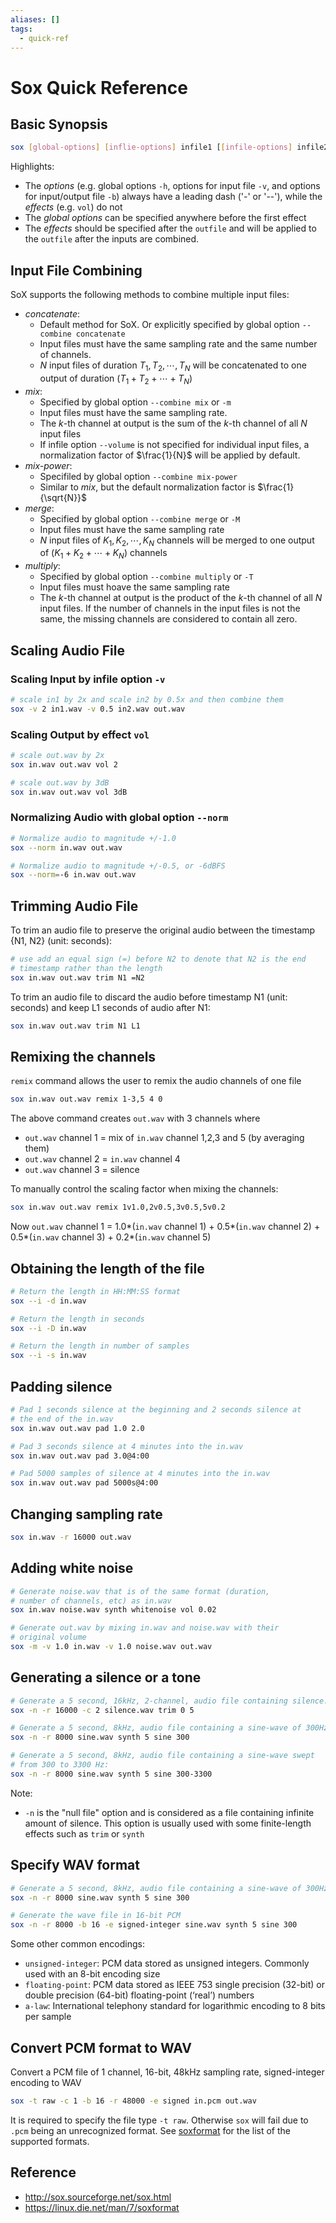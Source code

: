 ```yaml
---
aliases: []
tags:
  - quick-ref
---
```


# Sox Quick Reference

## Basic Synopsis

```bash
sox [global-options] [inflie-options] infile1 [[infile-options] infile2] ... [outfile-options] outfile [effect [effect-options]] ...
```

Highlights:

* The _options_ (e.g. global options `-h`, options for input file `-v`, and options for input/output file `-b`) always have a leading dash ('-' or '--'), while the _effects_ (e.g. `vol`) do not
* The _global options_ can be specified anywhere before the first effect
* The _effects_ should be specified after the `outfile` and will be applied to the `outfile` after the inputs are combined.

## Input File Combining
SoX supports the following methods to combine multiple input files:

* _concatenate_: 
    * Default method for SoX. Or explicitly specified by global option `--combine concatenate`
    * Input files must have the same sampling rate and the same number of channels.
    * $N$ input files of duration $T_1, T_2, \cdots, T_N$ will be concatenated to one output of duration $(T_1+T_2+\cdots+T_N)$
* _mix_:
    * Specified by global option `--combine mix` or `-m`
    * Input files must have the same sampling rate.
    * The $k$-th channel at output is the sum of the $k$-th channel of all $N$ input files
    * If infile option `--volume` is not specified for individual input files, a normalization factor of $\frac{1}{N}$ will be applied by default.
* _mix-power_:
    * Specifiled by global option `--combine mix-power`
    * Similar to _mix_, but the default normalization factor is $\frac{1}{\sqrt{N}}$
* _merge_:
    * Specified by global option `--combine merge` or `-M`
    * Input files must have the same sampling rate
    * $N$ input files of  $K_1, K_2, \cdots, K_N$ channels will be merged to one output of  $(K_1 + K_2 + \cdots + K_N)$ channels
* _multiply_: 
    * Specified by global option `--combine multiply` or `-T`
    * Input files must hoave the same sampling rate
    * The $k$-th channel at output is the product of the $k$-th channel of all $N$ input files. If the number of channels in the input files is not the same, the missing channels are considered to contain all zero.

## Scaling Audio File

### Scaling Input by infile option `-v`

```bash
# scale in1 by 2x and scale in2 by 0.5x and then combine them
sox -v 2 in1.wav -v 0.5 in2.wav out.wav
```

### Scaling Output by effect `vol`

```bash
# scale out.wav by 2x
sox in.wav out.wav vol 2

# scale out.wav by 3dB
sox in.wav out.wav vol 3dB
```

### Normalizing Audio with global option  `--norm`

```bash
# Normalize audio to magnitude +/-1.0
sox --norm in.wav out.wav

# Normalize audio to magnitude +/-0.5, or -6dBFS
sox --norm=-6 in.wav out.wav
```

## Trimming Audio File

To trim an audio file to preserve the original audio between the timestamp {N1, N2} (unit: seconds):

```bash
# use add an equal sign (=) before N2 to denote that N2 is the end
# timestamp rather than the length
sox in.wav out.wav trim N1 =N2
```

To trim an audio file to discard the audio before timestamp N1 (unit: seconds) and keep L1 seconds of audio after N1:

```bash
sox in.wav out.wav trim N1 L1
```

## Remixing the channels

`remix` command allows the user to remix the audio channels of one file

```bash
sox in.wav out.wav remix 1-3,5 4 0
```

The above command creates `out.wav` with 3 channels where

* `out.wav` channel 1 = mix of `in.wav` channel 1,2,3 and 5 (by averaging them)
* `out.wav` channel 2 = `in.wav` channel 4
* `out.wav` channel 3 = silence

To manually control the scaling factor when mixing the channels:

```bash
sox in.wav out.wav remix 1v1.0,2v0.5,3v0.5,5v0.2
```

Now `out.wav` channel 1 = 1.0*(`in.wav` channel 1) + 0.5*(`in.wav` channel 2) + 0.5*(`in.wav` channel 3) + 0.2*(`in.wav` channel 5)

## Obtaining the length of the file

```bash
# Return the length in HH:MM:SS format
sox --i -d in.wav

# Return the length in seconds
sox --i -D in.wav

# Return the length in number of samples
sox --i -s in.wav
```

## Padding silence

```bash
# Pad 1 seconds silence at the beginning and 2 seconds silence at 
# the end of the in.wav
sox in.wav out.wav pad 1.0 2.0

# Pad 3 seconds silence at 4 minutes into the in.wav
sox in.wav out.wav pad 3.0@4:00

# Pad 5000 samples of silence at 4 minutes into the in.wav
sox in.wav out.wav pad 5000s@4:00
```

## Changing sampling rate

```bash
sox in.wav -r 16000 out.wav
```

## Adding white noise

```bash
# Generate noise.wav that is of the same format (duration, 
# number of channels, etc) as in.wav
sox in.wav noise.wav synth whitenoise vol 0.02

# Generate out.wav by mixing in.wav and noise.wav with their 
# original volume
sox -m -v 1.0 in.wav -v 1.0 noise.wav out.wav
```

## Generating a silence or a tone

```bash
# Generate a 5 second, 16kHz, 2-channel, audio file containing silence.
sox -n -r 16000 -c 2 silence.wav trim 0 5

# Generate a 5 second, 8kHz, audio file containing a sine-wave of 300Hz:
sox -n -r 8000 sine.wav synth 5 sine 300

# Generate a 5 second, 8kHz, audio file containing a sine-wave swept 
# from 300 to 3300 Hz:
sox -n -r 8000 sine.wav synth 5 sine 300-3300
```

Note:

* `-n` is the "null file" option and is considered as a file containing infinite amount of silence. This option is usually used with some finite-length effects such as `trim` or `synth`

## Specify WAV format

```bash
# Generate a 5 second, 8kHz, audio file containing a sine-wave of 300Hz
sox -n -r 8000 sine.wav synth 5 sine 300

# Generate the wave file in 16-bit PCM
sox -n -r 8000 -b 16 -e signed-integer sine.wav synth 5 sine 300
```

Some other common encodings:

* `unsigned-integer`: PCM data stored as unsigned integers. Commonly used with an 8-bit encoding size
* `floating-point`: PCM data stored as IEEE 753 single precision (32-bit) or double precision (64-bit) floating-point (‘real’) numbers
* `a-law`: International telephony standard for logarithmic encoding to 8 bits per sample

## Convert PCM format to WAV
Convert a PCM file of 1 channel, 16-bit, 48kHz sampling rate, signed-integer encoding to WAV

```bash
sox -t raw -c 1 -b 16 -r 48000 -e signed in.pcm out.wav
```

It is required to specify the file type `-t raw`. Otherwise `sox` will fail due to `.pcm` being an unrecognized format. See [soxformat](https://linux.die.net/man/7/soxformat) for the list of the supported formats.

## Reference

* http://sox.sourceforge.net/sox.html 
* https://linux.die.net/man/7/soxformat
